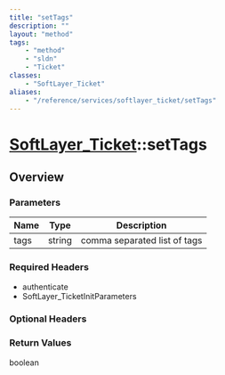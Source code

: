 ```yaml
---
title: "setTags"
description: ""
layout: "method"
tags:
    - "method"
    - "sldn"
    - "Ticket"
classes:
    - "SoftLayer_Ticket"
aliases:
    - "/reference/services/softlayer_ticket/setTags"
---
```

# [SoftLayer_Ticket](/reference/services/SoftLayer_Ticket)::setTags




## Overview 


### Parameters 
|Name | Type | Description |
| --- | --- | --- |
|tags| string| comma separated list of tags|


### Required Headers
* authenticate
* SoftLayer_TicketInitParameters

### Optional Headers

### Return Values
boolean

